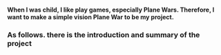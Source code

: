 #### When I was child, I like play games, especially Plane Wars. Therefore, I want to make a simple vision Plane War to be my project.
### As follows. there is the introduction and summary of the project


